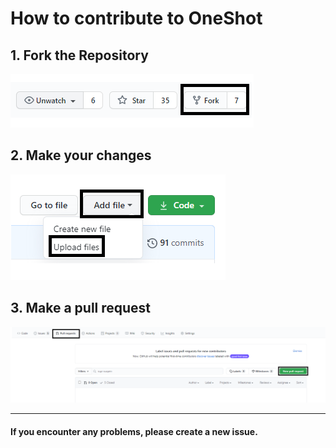 # How to contribute to OneShot

## 1. Fork the Repository 

![fork](../assets/images/contribution/fork.png)

## 2. Make your changes

![changes](../assets/images/contribution/upload.png)

## 3. Make a pull request

![pr](../assets/images/contribution/create_pull.png)

***

#### If you encounter any problems, please create a new issue.

